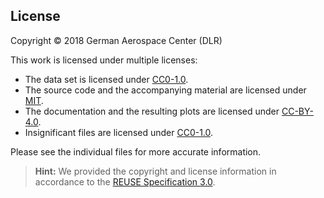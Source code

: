 ## License

Copyright © 2018 German Aerospace Center (DLR)

This work is licensed under multiple licenses:
- The data set is licensed under [CC0-1.0](LICENSES/CC0-1.0.txt).
- The source code and the accompanying material are licensed under [MIT](LICENSES/MIT.txt).
- The documentation and the resulting plots are licensed under [CC-BY-4.0](LICENSES/CC-BY-4.0.txt).
- Insignificant files are licensed under [CC0-1.0](LICENSES/CC0-1.0.txt).

Please see the individual files for more accurate information.

> **Hint:** We provided the copyright and license information in accordance to the [REUSE Specification 3.0](https://reuse.software/spec/).
